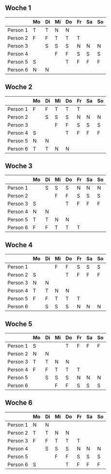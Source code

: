 ## Woche 1
|            | Mo | Di | Mi | Do | Fr | Sa | So |
|------------|----|----|----|----|----|----|----|
| Person 1   | T  | T  | N  | N  |    |    |    |
| Person 2   | F  | F  | T  | T  | T  |    |    |
| Person 3   |    | S  | S  | S  | N  | N  | N  |
| Person 4   |    |    | F  | F  | S  | S  | S  |
| Person 5   | S  |    |    | T  | F  | F  | F  |
| Person 6   | N  | N  |    |    |    |    |    |

## Woche 2
|            | Mo | Di | Mi | Do | Fr | Sa | So |
|------------|----|----|----|----|----|----|----|
| Person 1   | F  | F  | T  | T  | T  |    |    |
| Person 2   |    | S  | S  | S  | N  | N  | N  |
| Person 3   |    |    | F  | F  | S  | S  | S  |
| Person 4   | S  |    |    | T  | F  | F  | F  |
| Person 5   | N  | N  |    |    |    |    |    |
| Person 6   | T  | T  | N  | N  |    |    |    |

## Woche 3
|            | Mo | Di | Mi | Do | Fr | Sa | So |
|------------|----|----|----|----|----|----|----|
| Person 1   |    | S  | S  | S  | N  | N  | N  |
| Person 2   |    |    | F  | F  | S  | S  | S  |
| Person 3   | S  |    |    | T  | F  | F  | F  |
| Person 4   | N  | N  |    |    |    |    |    |
| Person 5   | T  | T  | N  | N  |    |    |    |
| Person 6   | F  | F  | T  | T  | T  |    |    |

## Woche 4
|            | Mo | Di | Mi | Do | Fr | Sa | So |
|------------|----|----|----|----|----|----|----|
| Person 1   |    |    | F  | F  | S  | S  | S  |
| Person 2   | S  |    |    | T  | F  | F  | F  |
| Person 3   | N  | N  |    |    |    |    |    |
| Person 4   | T  | T  | N  | N  |    |    |    |
| Person 5   | F  | F  | T  | T  | T  |    |    |
| Person 6   |    | S  | S  | S  | N  | N  | N  |

## Woche 5
|            | Mo | Di | Mi | Do | Fr | Sa | So |
|------------|----|----|----|----|----|----|----|
| Person 1   | S  |    |    | T  | F  | F  | F  |
| Person 2   | N  | N  |    |    |    |    |    |
| Person 3   | T  | T  | N  | N  |    |    |    |
| Person 4   | F  | F  | T  | T  | T  |    |    |
| Person 5   |    | S  | S  | S  | N  | N  | N  |
| Person 6   |    |    | F  | F  | S  | S  | S  |

## Woche 6
|            | Mo | Di | Mi | Do | Fr | Sa | So |
|------------|----|----|----|----|----|----|----|
| Person 1   | N  | N  |    |    |    |    |    |
| Person 2   | T  | T  | N  | N  |    |    |    |
| Person 3   | F  | F  | T  | T  | T  |    |    |
| Person 4   |    | S  | S  | S  | N  | N  | N  |
| Person 5   |    |    | F  | F  | S  | S  | S  |
| Person 6   | S  |    |    | T  | F  | F  | F  |
